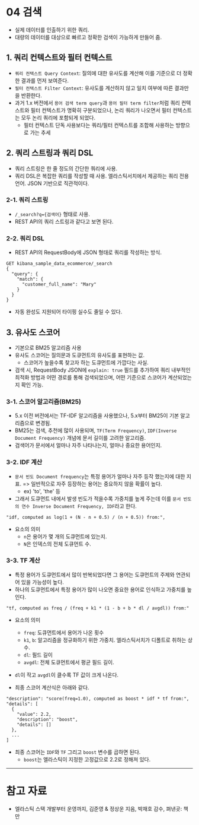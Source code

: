 # 04 검색

- 실제 데이터를 인출하기 위한 쿼리.
- 대량의 데이터를 대상으로 빠르고 정확한 검색이 가능하게 만들어 줌.

## 1. 쿼리 컨텍스트와 필터 컨텍스트

- `쿼리 컨텍스트 Query Context`: 질의에 대한 유사도를 계산해 이를 기준으로 더 정확한 결과를 먼저 보여준다.
- `필터 컨텍스트 Filter Context`: 유사도를 계산하지 않고 일치 여부에 따른 결과만을 반환한다.
- 과거 1.x 버전에서 `용어 검색 term query`과 `용어 필터 term filter`처럼 쿼리 컨텍스트와 필터 컨텍스트가 명확히 구분되었으나, 논리 쿼리가 나오면서 필터 컨텍스트는 모두 논리 쿼리에 포함되게 되었다.
  - 필터 컨텍스트 단독 사용보다는 쿼리/필터 컨텍스트를 조합해 사용하는 방향으로 가는 추세

## 2. 쿼리 스트링과 쿼리 DSL

- 쿼리 스트링은 한 줄 정도의 간단한 쿼리에 사용.
- 쿼리 DSL은 복잡한 쿼리를 작성할 때 사용. 엘라스틱서치에서 제공하는 쿼리 전용 언어. JSON 기반으로 직관적이다.

### 2-1. 쿼리 스트링

- `/_search?q={검색어}` 형태로 사용.
- REST API의 쿼리 스트링과 같다고 보면 된다.

### 2-2. 쿼리 DSL

- REST API의 RequestBody에 JSON 형태로 쿼리를 작성하는 방식.

```http request
GET kibana_sample_data_ecommerce/_search
{
  "query": {
    "match": {
      "customer_full_name": "Mary"
    }
  }
}
```

- 자동 완성도 지원되어 타이핑 실수도 줄일 수 있다.

## 3. 유사도 스코어

- 기본으로 BM25 알고리즘 사용
- 유사도 스코어는 질의문과 도큐먼트의 유사도를 표현하는 값.
  - 스코어가 높을수록 찾고자 하는 도큐먼트에 가깝다는 사실.
- 검색 시, RequestBody JSON에 `explain: true` 필드를 추가하여 쿼리 내부적인 최적화 방법과 어떤 경로를 통해 검색되었으며, 어떤 기준으로 스코어가 계산되었는지 확인 가능.

### 3-1. 스코어 알고리즘(BM25)

- 5.x 이전 버전에서는 TF-IDF 알고리즘을 사용했으나, 5.x부터 BM25이 기본 알고리즘으로 변경됨.
- BM25는 검색, 추천에 많이 사용되며, `TF(Term Frequency)`, `IDF(Inverse Document Frequency)` 개념에 문서 길이를 고려한 알고리즘.
- 검색어가 문서에서 얼마나 자주 나타나는지, 얼마나 중요한 용어인지.

### 3-2. IDF 계산

- `문서 빈도 Document frequency`는 특정 용어가 얼마나 자주 등작 했는지에 대한 지표. => 일반적으로 자주 등장하는 용어는 중요하지 않을 확률이 높다.
  - ex) 'to', 'the' 등
- 그래서 도큐먼트 내에서 발생 빈도가 적을수록 가중치를 높게 주는데 이를 `문서 빈도의 연수 Inverse Document Frequency, IDF`라고 한다.

```
"idf, computed as log(1 + (N - n + 0.5) / (n + 0.5)) from:",
```

- 요소의 의미
  - `n`은 용어가 몇 개의 도큐먼트에 있는지.
  - `N`은 인덱스의 전체 도큐먼트 수.

### 3-3. TF 계산

- 특정 용어가 도큐먼트에서 많이 반복되었다면 그 용어는 도큐먼트의 주제와 연관되어 있을 가능성이 높다.
- 하나의 도큐먼트에서 특정 용어가 많이 나오면 중요한 용어로 인식하고 가중치를 높인다.

```
"tf, computed as freq / (freq + k1 * (1 - b + b * dl / avgdl)) from:"
```

- 요소의 의미
  - `freq`: 도큐먼트에서 용어가 나온 횟수
  - `k1`, `b`: 알고리즘을 정규화하기 위한 가중치. 엘라스틱서치가 디폴트로 취하는 상수.
  - `dl`: 필드 길이
  - `avgdl`: 전체 도큐먼트에서 평균 필드 길이.
- `dl`이 작고 `avgdl`이 클수록 TF 값이 크게 나온다.

- 최종 스코어 계산식은 아래와 같다.

```
"description": "score(freq=1.0), computed as boost * idf * tf from:",
"details": [
  {
    "value": 2.2,
    "description": "boost",
    "details": []
  },
  ...
]
```

- 최종 스코어는 `IDF`와 `TF` 그리고 `boost` 변수를 곱하면 된다.
  - `boost`는 엘라스틱이 지정한 고정값으로 2.2로 정해져 있다.

---

# 참고 자료

- 엘라스틱 스택 개발부터 운영까지, 김준영 & 정상운 지음, 박재호 감수, 펴낸곳: 책만
